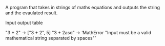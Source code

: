 A program that takes in strings of maths equations and outputs the string and the evaulated result.

Input output table

"3 + 2" -> ["3 + 2", 5]
"3 + 2asd" -> ‘MathError "Input must be a valid mathematical string separated by spaces"’
